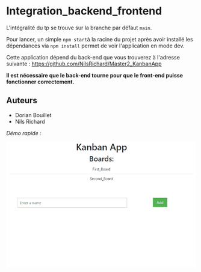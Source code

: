 # Integration_backend_frontend

L'intégralité du tp se trouve sur la branche par défaut `main`.

Pour lancer, un simple `npm start`à la racine du projet après avoir installé les dépendances via `npm install` permet de voir l'application en mode dev.

Cette application dépend du back-end que vous trouverez à l'adresse suivante : https://github.com/NilsRichard/Master2_KanbanApp

**Il est nécessaire que le back-end tourne pour que le front-end puisse fonctionner correctement.**

## Auteurs

- Dorian Bouillet
- Nils Richard



*Démo rapide :*

![](img/tiny_demo.gif)